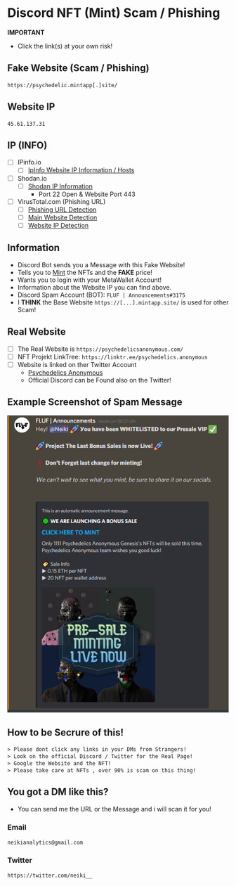 # Discord NFT (Mint) Scam / Phishing

**IMPORTANT**
- Click the link(s) at your own risk!

## Fake Website (Scam / Phishing)
```
https://psychedelic.mintapp[.]site/
```
## Website IP
```
45.61.137.31
```

## IP (INFO)
- [ ] IPinfo.io
    - [ ] [IpInfo Website IP Information / Hosts](https://ipinfo.io/45.61.137.31)

- [ ] Shodan.io
    - [ ] [Shodan IP Information](https://www.shodan.io/host/45.61.137.31)
        - Port 22 Open & Website Port 443

- [ ] VirusTotal.com (Phishing URL)
    - [ ] [Phishing URL Detection](https://www.virustotal.com/gui/url/f4b17dd73293fe97a63040ea323290d05fff58b6c7a2aa18f711c782e7a1ba17?nocache=1)
    - [ ] [Main Website Detection](https://www.virustotal.com/gui/url/3f073f116b973de5b26c1173e1aa61eb0a85356c3e3755e8d984eac95d36cf53?nocache=1)
    - [ ] [Website IP Detection](https://www.virustotal.com/gui/url/3f073f116b973de5b26c1173e1aa61eb0a85356c3e3755e8d984eac95d36cf53?nocache=1)
 
## Information
- Discord Bot sends you a Message with this Fake Website!
- Tells you to [Mint](https://101blockchains.com/nft-minting/) the NFTs and the **FAKE** price!
- Wants you to login with your MetaWallet Account!
- Information about the Website IP you can find above.
- Discord Spam Account (BOT): ```FLUF | Аnnоuncements#3175```
- I **THINK** the Base Website ```https://[...].mintapp.site/``` is used for other Scam!


## Real Website

- [ ] The Real Website is ```https://psychedelicsanonymous.com/``` 
- [ ] NFT Projekt LinkTree: ```https://linktr.ee/psychedelics.anonymous```
- [ ] Website is linked on ther Twitter Account
    - [Psychedelics Anonymous](https://twitter.com/psychedelic_nft)
    - Official Discord can be Found also on the Twitter!

## Example Screenshot of Spam Message

![](https://github.com/NeikiDev/NeikiAnalytics/blob/main/screenshots/scrnsht-psychedelics-anyn%231.png)


## How to be Secrure of this!

```
> Please dont click any links in your DMs from Strangers!
> Look on the official Discord / Twitter for the Real Page!
> Google the Website and the NFT!
> Please take care at NFTs , over 90% is scam on this thing!
```

## You got a DM like this?
- You can send me the URL or the Message and i will scan it for you!

### Email
```
neikianalytics@gmail.com
```

### Twitter
```
https://twitter.com/neiki__
```